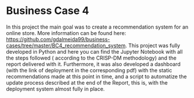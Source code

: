 # Business Case 4

In this project the main goal was to create a recommendation system for an online store.
More information can be found here: https://github.com/gdalmeida99/business-cases/tree/master/BC4_recommendation_system. 
This project was fully developed in Python and here you can find the Jupyter Notebook with all the steps followed ( according to the CRISP-DM methodology) and the report delivered with it.
Furthermore, it was also developed a dashboard (with the link of deployment in the corresponding pdf) with the static recommendations made at this point in time, and a script to automatize the update process described at the end of the Report, this is, with the deployment system almost fully in place.
